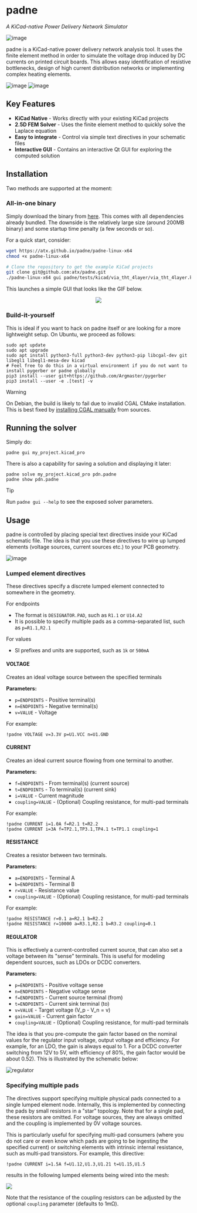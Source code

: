 # padne
*A KiCad-native Power Delivery Network Simulator*

![image](https://github.com/user-attachments/assets/0792fa00-28ec-4db6-be18-a0535ac59db3)


padne is a KiCad-native power delivery network analysis tool. It uses the finite element method in order to simulate the voltage drop induced by DC currents on printed circuit boards. This allows easy identification of resistive bottlenecks, design of high current distribution networks or implementing complex heating elements. 

![image](https://github.com/atx/padne/actions/workflows/run-tests.yaml/badge.svg) ![image](https://github.com/atx/padne/actions/workflows/build-binary.yaml/badge.svg)

## Key Features
 - **KiCad Native** - Works directly with your existing KiCad projects
 - **2.5D FEM Solver** - Uses the finite element method to quickly solve the Laplace equation
 - **Easy to integrate** - Control via simple text directives in your schematic files
 - **Interactive GUI** - Contains an interactive Qt GUI for exploring the computed solution

## Installation

Two methods are supported at the moment:

### All-in-one binary

Simply download the binary from [here](https://atx.github.io/padne/padne-linux-x64). This comes with all dependencies already bundled. The downside is the relatively large size (around 200MB binary) and some startup time penalty (a few seconds or so).

For a quick start, consider:
```sh
wget https://atx.github.io/padne/padne-linux-x64 
chmod +x padne-linux-x64

# Clone the repository to get the example KiCad projects
git clone git@github.com:atx/padne.git
./padne-linux-x64 gui padne/tests/kicad/via_tht_4layer/via_tht_4layer.kicad_pro
```

This launches a simple GUI that looks like the GIF below.

<p align="center">
<img src="https://github.com/user-attachments/assets/2f2f0753-b140-4d7a-9dfd-50b160771076">
</p>


### Build-it-yourself

This is ideal if you want to hack on padne itself or are looking for a more lightweight setup. On Ubuntu, we proceed as follows:

```
sudo apt update
sudo apt upgrade
sudo apt install python3-full python3-dev python3-pip libcgal-dev git libegl1 libegl1-mesa-dev kicad
# Feel free to do this in a virtual environment if you do not want to install pygerber or padne globally
pip3 install --user git+https://github.com/Argmaster/pygerber
pip3 install --user -e .[test] -v
```


> [!WARNING]
> On Debian, the build is likely to fail due to invalid CGAL CMake installation. This is best fixed by [installing CGAL manually](https://doc.cgal.org/latest/Manual/installation.html) from sources.

## Running the solver

Simply do:

```
padne gui my_project.kicad_pro
```

There is also a capability for saving a solution and displaying it later:

```
padne solve my_project.kicad_pro pdn.padne
padne show pdn.padne
```

> [!TIP]
> Run `padne gui --help` to see the exposed solver parameters.

## Usage

padne is controlled by placing special text directives inside your KiCad schematic file. The idea is that you use these directives to wire up lumped elements (voltage sources, current sources etc.) to your PCB geometry.

![image](https://github.com/user-attachments/assets/0171c06f-a332-4b24-bcce-07ca67d9f857)


### Lumped element directives

These directives specify a discrete lumped element connected to somewhere in the geometry.

For endpoints
 * The format is `DESIGNATOR.PAD`, such as `R1.1` or `U14.A2`
 * It is possible to specify multiple pads as a comma-separated list, such as `p=R1.1,R2.1`

For values
 * SI prefixes and units are supported, such as `1k` or `500mA`

#### VOLTAGE

Creates an ideal voltage source between the specified terminals

**Parameters:**
- `p=ENDPOINTS` - Positive terminal(s)
- `n=ENDPOINTS` - Negative terminal(s)
- `v=VALUE` - Voltage

For example:
```
!padne VOLTAGE v=3.3V p=U1.VCC n=U1.GND
```

#### CURRENT

Creates an ideal current source flowing from one terminal to another.

**Parameters:**
- `f=ENDPOINTS` - From terminal(s) (current source)
- `t=ENDPOINTS` - To terminal(s) (current sink) 
- `i=VALUE` - Current magnitude
- `coupling=VALUE` - (Optional) Coupling resistance, for multi-pad terminals

For example:
```
!padne CURRENT i=1.0A f=R2.1 t=R2.2
!padne CURRENT i=3A f=TP2.1,TP3.1,TP4.1 t=TP1.1 coupling=1
```

#### RESISTANCE

Creates a resistor between two terminals.

**Parameters:**
- `a=ENDPOINTS` - Terminal A
- `b=ENDPOINTS` - Terminal B  
- `r=VALUE` - Resistance value
- `coupling=VALUE` - (Optional) Coupling resistance, for multi-pad terminals

For example:
```
!padne RESISTANCE r=0.1 a=R2.1 b=R2.2
!padne RESISTANCE r=10000 a=R3.1,R2.1 b=R3.2 coupling=0.1
```

#### REGULATOR

This is effectively a current-controlled current source, that can also set a voltage between its "sense" terminals. This is useful for modeling dependent sources, such as LDOs or DCDC converters.


**Parameters:**
- `p=ENDPOINTS` - Positive voltage sense
- `n=ENDPOINTS` - Negative voltage sense  
- `f=ENDPOINTS` - Current source terminal (from)
- `t=ENDPOINTS` - Current sink terminal (to)
- `v=VALUE` - Target voltage (V_p - V_n = v)
- `gain=VALUE` - Current gain factor
- `coupling=VALUE` - (Optional) Coupling resistance, for multi-pad terminals

The idea is that you pre-compute the gain factor based on the nominal values for the regulator input voltage, output voltage and efficiency. For example, for an LDO, the gain is always equal to 1. For a DCDC converter switching from 12V to 5V, with efficiency of 80%, the gain factor would be about 0.52). This is illustrated by the schematic below:

![regulator](https://github.com/user-attachments/assets/734e884d-0e93-4917-9c5f-519de0301a60)

### Specifying multiple pads

The directives support specifying multiple physical pads connected to a single lumped element node. Internally, this is implemented by  connecting the pads by small resistors in a "star" topology. Note that for a single pad, these resistors are omitted. For voltage sources, they are always omitted and the coupling is implemented by 0V voltage sources.

This is particularly useful for specifying multi-pad consumers (where you do not care or even know which pads are going to be ingesting the specified current) or switching elements with intrinsic internal resistance, such as multi-pad transistors. For example, this directive:
```
!padne CURRENT i=1.5A f=U1.12,U1.3,U1.21 t=U1.15,U1.5
```
results in the following lumped elements being wired into the mesh:

<img src="https://github.com/user-attachments/assets/4dd49da1-7702-42b3-8763-d371c681aada"/>

Note that the resistance of the coupling resistors can be adjusted by the optional `coupling` parameter (defaults to 1mΩ).
